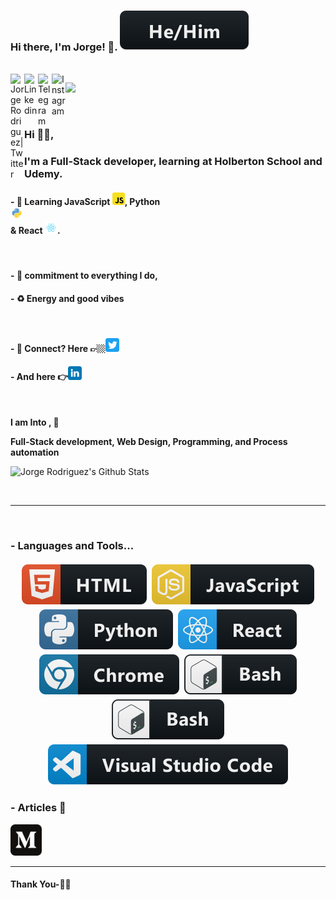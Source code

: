 ### Hi there, I'm Jorge! 👋.  <img src="https://raw.githubusercontent.com/8bithemant/8bithemant/master/svg/pronouns/hehim.svg" >


<br/>
<a href="https://twitter.com/JorRod95">
  <img align="left" alt="Jorge Rodriguez| Twitter" width="22px" src="https://cdn.jsdelivr.net/npm/simple-icons@v3/icons/twitter.svg" />
</a>
<a href="https://www.linkedin.com/in/jorge-andr%C3%A9s-rodr%C3%ADguez-burgos-5a137614a/">
  <img align="left" alt="Linkedin" width="22px" src="https://cdn.jsdelivr.net/npm/simple-icons@v3/icons/linkedin.svg" />
</a>
<a href="https://t.me/JRodriguez9510">
  <img align="left" alt="Telegram" width="22px" src="https://cdn.jsdelivr.net/npm/simple-icons@v3/icons/telegram.svg" />
</a>
<a href="https://www.instagram.com/jrodriguez9510/">
  <img align="left" alt="Instagram" width="22px" src="https://cdn.jsdelivr.net/npm/simple-icons@v3/icons/instagram.svg" />
</a>

![](https://visitor-badge.glitch.me/badge?page_id=jrodriguez9510.visitor-badge)

<br />

### Hi 🙋‍♂️,
### I'm a Full-Stack developer, learning at Holberton School and Udemy.


#### - 🥀 Learning JavaScript <code><img height="20" src="https://raw.githubusercontent.com/edent/SuperTinyIcons/master/images/svg/javascript.svg"></code>, Python<code> <img height="20" width="20" src="https://raw.githubusercontent.com/edent/SuperTinyIcons/master/images/svg/python.svg"> </code> & React <code><img height="20" src="https://raw.githubusercontent.com/edent/SuperTinyIcons/master/images/svg/react.svg"></code>.

<br />


#### - :100: commitment to everything I do, 

#### - :recycle: Energy and good vibes  

<br />

#### - 💬 Connect? Here 👉🏼[<img height="22" src="https://raw.githubusercontent.com/edent/SuperTinyIcons/master/images/svg/twitter.svg" >](https://twitter.com/JorRod95/)
#### - And here 👉[<img height="22" src="https://raw.githubusercontent.com/edent/SuperTinyIcons/master/images/svg/linkedin.svg" >](https://www.linkedin.com/in/jorge-andr%C3%A9s-rodr%C3%ADguez-burgos-5a137614a/)


<br />


**I am Into , 🙏**

**Full-Stack development, Web Design, Programming, and Process automation**
<br />


![Jorge Rodriguez's Github Stats](https://github-readme-stats.vercel.app/api?username=jrodriguez9510&show_icons=true&title_color=fff&icon_color=79ff97&text_color=9f9f9f&bg_color=151515)

<br />

*************

<br />

### - Languages and Tools...

<p align="center">
 <img src="https://raw.githubusercontent.com/8bithemant/8bithemant/master/svg/dev/languages/html.svg" alt="Twitter" style="vertical-align:top; margin:4px"><img  src="https://raw.githubusercontent.com/8bithemant/8bithemant/master/svg/dev/languages/js.svg" alt="Twitter" style="vertical-align:top; margin:4px"><img src="https://raw.githubusercontent.com/8bithemant/8bithemant/master/svg/dev/languages/python.svg" alt="Twitter" style="vertical-align:top; margin:4px"><img src="https://raw.githubusercontent.com/8bithemant/8bithemant/master/svg/dev/frameworks/react.svg" alt="Twitter" style="vertical-align:top; margin:4px"><img src="https://raw.githubusercontent.com/8bithemant/8bithemant/master/svg/dev/misc/chrome.svg" alt="Twitter" style="vertical-align:top; margin:4px"><img src="https://raw.githubusercontent.com/8bithemant/8bithemant/master/svg/dev/tools/bash.svg" alt="Twitter" style="vertical-align:top; margin:4px"><img src="https://raw.githubusercontent.com/8bithemant/8bithemant/master/svg/dev/tools/bash.svg" alt="Twitter" style="vertical-align:top; margin:4px"><img src="https://raw.githubusercontent.com/8bithemant/8bithemant/master/svg/dev/tools/visualstudio_code.svg" alt="Twitter" style="vertical-align:top; margin:4px">

</p>

### - Articles 🌱

[<img height="50" src="https://raw.githubusercontent.com/edent/SuperTinyIcons/master/images/svg/medium.svg" >](https://jrodriguez9510.medium.com)  

***********************************

#### Thank You-🙏🏼
